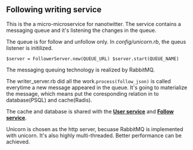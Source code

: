 ## Following writing service

This is the a micro-microservice for nanotwitter. 
The service contains a messaging queue and it's listening the changes in the queue. 

The queue is for follow and unfollow only. In *config/unicorn.rb*, the queus listener is initilized. 

`
$server = FollowerServer.new(QUEUE_URL)
$server.start(QUEUE_NAME)
`

The messaging queuing technology is realized by RabbitMQ. 

The writer_server.rb did all the work.`process(follow_json)` is called everytime a new message appeared in the queue. It's going to materialize the message, which means put the coresponding relation in to database(PSQL) and cache(Radis).

The cache and database is shared with the **[User service](github.com/Fantastic-Four124/userservice)** and **[Follow service](github.com/Fantastic-Four124/nanotwitter-follow-service)**.

Unicorn is chosen as the http server, becuase RabbitMQ is implemented with unicorn. It's also highly multi-threaded. Better performance can be achieved. 